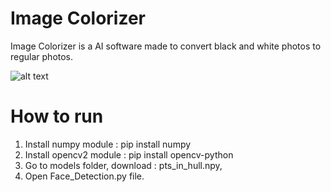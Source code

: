 # Image Colorizer

Image Colorizer is a AI software made to convert black and white photos to regular photos.

![alt text](https://github.com/nikolakosticc/image_colorization/blob/main/Image%20Colorizer/example.png)

# How to run

1. Install numpy module : pip install numpy
2. Install opencv2 module : pip install opencv-python
4. Go to models folder, download : pts_in_hull.npy, 
7. Open Face_Detection.py file.
